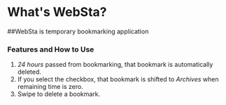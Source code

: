 # What's WebSta?  
##WebSta is temporary bookmarking application  


### Features and How to Use  
1. *24 hours* passed from bookmarking, that bookmark is automatically deleted.  
2. If you select the checkbox, that bookmark is shifted to *Archives* when remaining time is zero.  
3. Swipe to delete a bookmark.  
